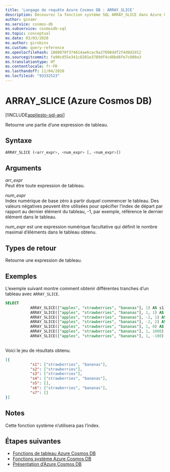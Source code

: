```yaml
---
title: 'Langage de requête Azure Cosmos DB : ARRAY_SLICE'
description: Découvrez la fonction système SQL ARRAY_SLICE dans Azure Cosmos DB, qui retourne une partie d’une expression de tableau
author: ginamr
ms.service: cosmos-db
ms.subservice: cosmosdb-sql
ms.topic: conceptual
ms.date: 03/03/2020
ms.author: girobins
ms.custom: query-reference
ms.openlocfilehash: 1808070f374614ae6cac9a27098ddf2f4d9d2d12
ms.sourcegitcommit: fa90cd55e341c8201e3789df4cd8bd6fe7c809a3
ms.translationtype: HT
ms.contentlocale: fr-FR
ms.lasthandoff: 11/04/2020
ms.locfileid: "93332523"
---
```

# <a name="array_slice-azure-cosmos-db"></a>ARRAY_SLICE (Azure Cosmos DB)
[!INCLUDE[appliesto-sql-api](includes/appliesto-sql-api.md)]

 Retourne une partie d’une expression de tableau.
  
## <a name="syntax"></a>Syntaxe
  
```sql
ARRAY_SLICE (<arr_expr>, <num_expr> [, <num_expr>])  
```  
  
## <a name="arguments"></a>Arguments
  
*arr_expr*  
   Peut être toute expression de tableau.  
  
*num_expr*  
   Index numérique de base zéro à partir duquel commencer le tableau. Des valeurs négatives peuvent être utilisées pour spécifier l’index de départ par rapport au dernier élément du tableau, -1, par exemple, référence le dernier élément dans le tableau.  

*num_expr* est une expression numérique facultative qui définit le nombre maximal d’éléments dans le tableau obtenu.    

## <a name="return-types"></a>Types de retour
  
  Retourne une expression de tableau.  
  
## <a name="examples"></a>Exemples
  
  L’exemple suivant montre comment obtenir différentes tranches d’un tableau avec `ARRAY_SLICE`.  
  
```sql
SELECT
           ARRAY_SLICE(["apples", "strawberries", "bananas"], 1) AS s1,  
           ARRAY_SLICE(["apples", "strawberries", "bananas"], 1, 1) AS s2,
           ARRAY_SLICE(["apples", "strawberries", "bananas"], -2, 1) AS s3,
           ARRAY_SLICE(["apples", "strawberries", "bananas"], -2, 2) AS s4,
           ARRAY_SLICE(["apples", "strawberries", "bananas"], 1, 0) AS s5,
           ARRAY_SLICE(["apples", "strawberries", "bananas"], 1, 1000) AS s6,
           ARRAY_SLICE(["apples", "strawberries", "bananas"], 1, -100) AS s7      
  
```  
  
 Voici le jeu de résultats obtenu.  
  
```json
[{  
           "s1": ["strawberries", "bananas"],   
           "s2": ["strawberries"],
           "s3": ["strawberries"],  
           "s4": ["strawberries", "bananas"], 
           "s5": [],
           "s6": ["strawberries", "bananas"],
           "s7": [] 
}]  
```  

## <a name="remarks"></a>Notes

Cette fonction système n’utilisera pas l’index.

## <a name="next-steps"></a>Étapes suivantes

- [Fonctions de tableau Azure Cosmos DB](sql-query-array-functions.md)
- [Fonctions système Azure Cosmos DB](sql-query-system-functions.md)
- [Présentation d’Azure Cosmos DB](introduction.md)
